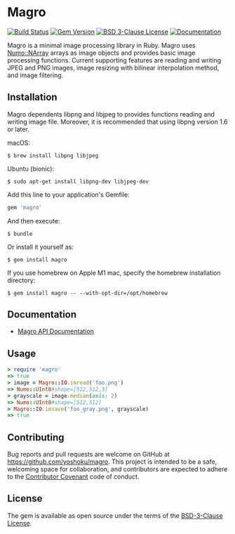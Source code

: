 # Magro

[![Build Status](https://github.com/yoshoku/magro/workflows/build/badge.svg)](https://github.com/yoshoku/magro/actions?query=workflow%3Abuild)
[![Gem Version](https://badge.fury.io/rb/magro.svg)](https://badge.fury.io/rb/magro)
[![BSD 3-Clause License](https://img.shields.io/badge/License-BSD%203--Clause-orange.svg)](https://github.com/yoshoku/numo-liblinear/blob/main/LICENSE.txt)
[![Documentation](https://img.shields.io/badge/api-reference-blue.svg)](https://yoshoku.github.io/magro/doc/)

Magro is a minimal image processing library in Ruby.
Magro uses [Numo::NArray](https://github.com/ruby-numo/numo-narray) arrays as image objects and
provides basic image processing functions.
Current supporting features are reading and writing JPEG and PNG images,
image resizing with bilinear interpolation method, and image filtering.

## Installation

Magro dependents libpng and libjpeg to provides functions reading and writing image file.
Moreover, it is recommended that using libpng version 1.6 or later.

macOS:

    $ brew install libpng libjpeg

Ubuntu (bionic):

    $ sudo apt-get install libpng-dev libjpeg-dev

Add this line to your application's Gemfile:

```ruby
gem 'magro'
```

And then execute:

    $ bundle

Or install it yourself as:

    $ gem install magro

If you use homebrew on Apple M1 mac, specify the homebrew installation directory:

    $ gem install magro -- --with-opt-dir=/opt/homebrew

## Documentation

- [Magro API Documentation](https://yoshoku.github.io/magro/doc/)

## Usage

```ruby
> require 'magro'
=> true
> image = Magro::IO.imread('foo.png')
=> Numo::UInt8#shape=[512,512,3]
> grayscale = image.median(axis: 2)
=> Numo::UInt8#shape=[512,512]
> Magro::IO.imsave('foo_gray.png', grayscale)
=> true
```

## Contributing

Bug reports and pull requests are welcome on GitHub at https://github.com/yoshoku/magro.
This project is intended to be a safe, welcoming space for collaboration, and contributors are expected to adhere to the [Contributor Covenant](https://contributor-covenant.org) code of conduct.

## License

The gem is available as open source under the terms of the [BSD-3-Clause License](https://opensource.org/licenses/BSD-3-Clause).
